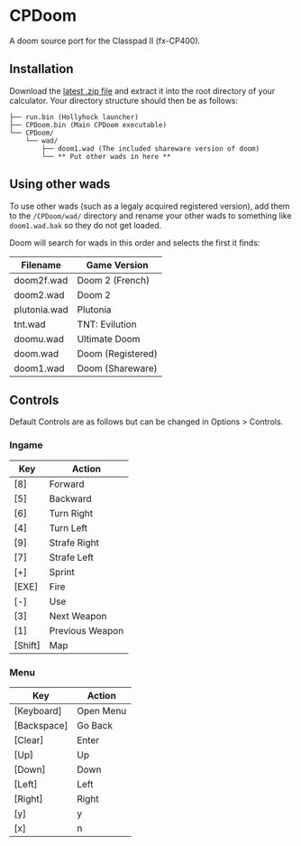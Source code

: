 # CPDoom
A doom source port for the Classpad II (fx-CP400).

## Installation
Download the [latest .zip file](https://github.com/diddyholz/CPDoom/releases) and extract it into the root directory of your calculator. Your directory structure should then be as follows:
```
├── run.bin (Hollyhock launcher)
├── CPDoom.bin (Main CPDoom executable)
└── CPDoom/
    └── wad/
        ├── doom1.wad (The included shareware version of doom)
        └── ** Put other wads in here **
``` 

## Using other wads
To use other wads (such as a legaly acquired registered version), add them to the `/CPDoom/wad/` directory and rename your other wads to something like `doom1.wad.bak` so they do not get loaded.

Doom will search for wads in this order and selects the first it finds:

| Filename     | Game Version      |
|--------------|-------------------|
| doom2f.wad   | Doom 2 (French)   |
| doom2.wad    | Doom 2            |
| plutonia.wad | Plutonia          |
| tnt.wad      | TNT: Evilution    |
| doomu.wad    | Ultimate Doom     |
| doom.wad     | Doom (Registered) |
| doom1.wad    | Doom (Shareware)  |

## Controls
Default Controls are as follows but can be changed in Options > Controls.

### Ingame

| Key     | Action          |
|---------|-----------------|
| [8]     | Forward         |
| [5]     | Backward        |
| [6]     | Turn Right      |
| [4]     | Turn Left       |
| [9]     | Strafe Right    |
| [7]     | Strafe Left     |
| [+]     | Sprint          |
| [EXE]   | Fire            |
| [-]     | Use             |
| [3]     | Next Weapon     |
| [1]     | Previous Weapon |
| [Shift] | Map             |

### Menu

| Key         | Action    |
|-------------|-----------|
| [Keyboard]  | Open Menu |
| [Backspace] | Go Back   |
| [Clear]     | Enter     |
| [Up]        | Up        |
| [Down]      | Down      |
| [Left]      | Left      |
| [Right]     | Right     |
| [y]         | y         |
| [x]         | n         |
